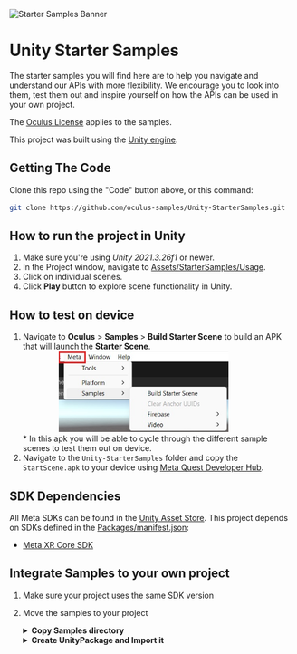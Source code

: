 ![Starter Samples Banner](./Documentation/Medias/banner.png "StarterSamples")

# Unity Starter Samples
The starter samples you will find here are to help you navigate and understand our APIs with more flexibility. We encourage you to look into them, test them out and inspire yourself on how the APIs can be used in your own project.

The [Oculus License](./LICENSE) applies to the samples.

This project was built using the [Unity engine](https://unity.com/download).

## Getting The Code
Clone this repo using the "Code" button above, or this command:
```sh
git clone https://github.com/oculus-samples/Unity-StarterSamples.git
```

## How to run the project in Unity
1. Make sure you're using  *Unity 2021.3.26f1* or newer.
2. In the Project window, navigate to [Assets/StarterSamples/Usage](Assets/StarterSamples/Usage).
3. Click on individual scenes.
4. Click **Play** button to explore scene functionality in Unity.

## How to test on device
1. Navigate to **Oculus** > **Samples** > **Build Starter Scene** to build an APK that will launch the **Starter Scene**.
    <div style="margin-left: 4.5em;"><img src="./Documentation/Medias/buildsamples.png" width="300"></div>
    * In this apk you will be able to cycle through the different sample scenes to test them out on device.
2. Navigate to the `Unity-StarterSamples` folder and copy the `StartScene.apk` to your device using [Meta Quest Developer Hub](https://developer.oculus.com/documentation/unity/ts-odh-deploy-build/).

## SDK Dependencies
All Meta SDKs can be found in the [Unity Asset Store](https://assetstore.unity.com/publishers/25353).
This project depends on SDKs defined in the [Packages/manifest.json](./Packages/manifest.json):
* [Meta XR Core SDK](https://assetstore.unity.com/packages/tools/integration/meta-xr-core-sdk-269169)

## Integrate Samples to your own project
1. Make sure your project uses the same SDK version
2. Move the samples to your project
   <details>
      <summary><b>Copy Samples directory</b></summary>

      + Copy [Assets/StarterSamples](./Assets/StarterSamples) directory to your own project
    </details>
    <details>
      <summary><b>Create UnityPackage and Import it</b></summary>

      1. Open Unity-StarterSamples project in Unity
      2. Right-click on [Assets/StarterSamples](./Assets/StarterSamples) and select <i>Export Package...</i>
      3. Save package in an easy location to retrieve
      4. Open your own project (where you want the samples to be added)
      5. Click on <i>Assets->Import Package->Custom Package...</i> from the menu bar
      6. Find the package we saved in step 3 and click <i>Open</i>
    </details>

